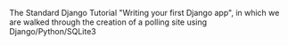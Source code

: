 The Standard Django Tutorial "Writing your first Django app",
in which we are walked through the creation of a polling site
using Django/Python/SQLite3
